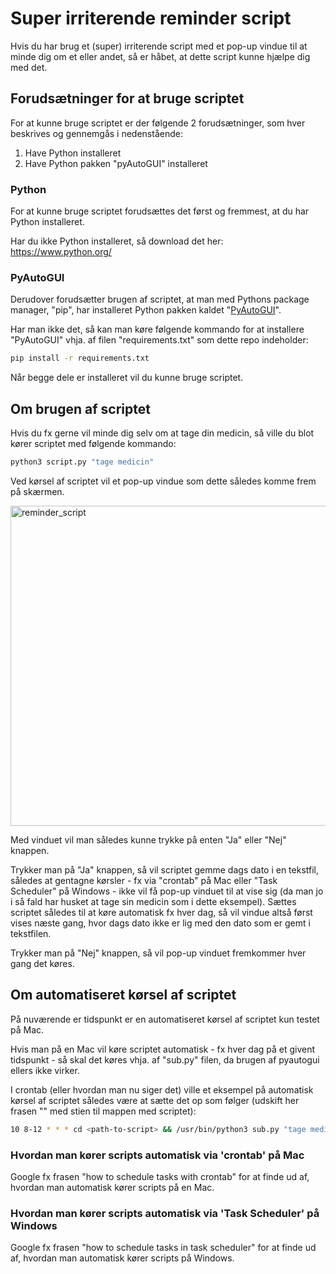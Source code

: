 # Super irriterende reminder script
Hvis du har brug et (super) irriterende script med et pop-up vindue til at minde dig om et eller andet, så er håbet, at dette script kunne hjælpe dig med det.

## Forudsætninger for at bruge scriptet
For at kunne bruge scriptet er der følgende 2 forudsætninger, som hver beskrives og gennemgås i nedenstående:
1. Have Python installeret
2. Have Python pakken "pyAutoGUI" installeret

### Python
For at kunne bruge scriptet forudsættes det først og fremmest, at du har Python installeret.

Har du ikke Python installeret, så download det her: https://www.python.org/ 

### PyAutoGUI
Derudover forudsætter brugen af scriptet, at man med Pythons package manager, "pip", har installeret Python pakken kaldet "[PyAutoGUI](https://pyautogui.readthedocs.io/en/latest/)".

Har man ikke det, så kan man køre følgende kommando for at installere "PyAutoGUI" vhja. af filen "requirements.txt" som dette repo indeholder:

```bash
pip install -r requirements.txt
```

Når begge dele er installeret vil du kunne bruge scriptet.

## Om brugen af scriptet
Hvis du fx gerne vil minde dig selv om at tage din medicin, så ville du blot kører scriptet med følgende kommando:

```python
python3 script.py "tage medicin"
```

Ved kørsel af scriptet vil et pop-up vindue som dette således komme frem på skærmen.

<img width="512" alt="reminder_script" src="https://github.com/user-attachments/assets/51b7b12d-5f23-435f-bb29-dd330780b0d9">

Med vinduet vil man således kunne trykke på enten "Ja" eller "Nej" knappen.

Trykker man på "Ja" knappen, så vil scriptet gemme dags dato i en tekstfil, således at gentagne kørsler - fx via "crontab" på Mac eller "Task Scheduler" på Windows - ikke vil få pop-up vinduet til at vise sig (da man jo i så fald har husket at tage sin medicin som i dette eksempel). Sættes scriptet således til at køre automatisk fx hver dag, så vil vindue altså først vises næste gang, hvor dags dato ikke er lig med den dato som er gemt i tekstfilen.

Trykker man på "Nej" knappen, så vil pop-up vinduet fremkommer hver gang det køres.

## Om automatiseret kørsel af scriptet
På nuværende er tidspunkt er en automatiseret kørsel af scriptet kun testet på Mac.

Hvis man på en Mac vil køre scriptet automatisk - fx hver dag på et givent tidspunkt - så skal det køres vhja. af "sub.py" filen, da brugen af pyautogui ellers ikke virker.

I crontab (eller hvordan man nu siger det) ville et eksempel på automatisk kørsel af scriptet således være at sætte det op som følger (udskift her frasen "<path-to-script>" med stien til mappen med scriptet):

```bash
10 8-12 * * * cd <path-to-script> && /usr/bin/python3 sub.py "tage medicin"
```

### Hvordan man kører scripts automatisk via 'crontab' på Mac
Google fx frasen "how to schedule tasks with crontab" for at finde ud af, hvordan man automatisk kører scripts på en Mac.

### Hvordan man kører scripts automatisk via 'Task Scheduler' på Windows
Google fx frasen "how to schedule tasks in task scheduler" for at finde ud af, hvordan man automatisk kører scripts på Windows.
